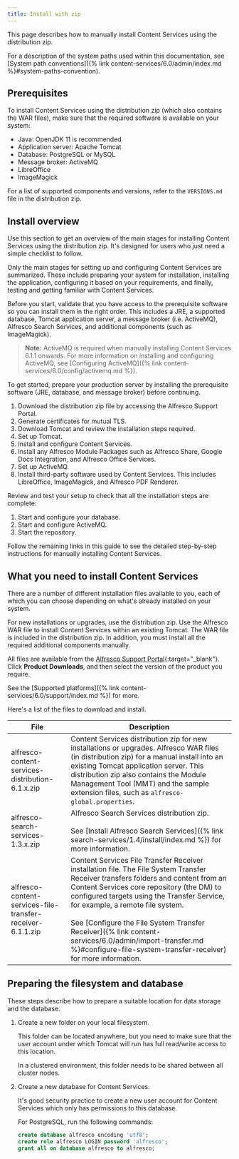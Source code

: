 ```yaml
---
title: Install with zip
---
```


This page describes how to manually install Content Services using the distribution zip.

For a description of the system paths used within this documentation, see [System path conventions]({% link content-services/6.0/admin/index.md %}#system-paths-convention).

## Prerequisites

To install Content Services using the distribution zip (which also contains the WAR files), make sure that the required software is available on your system:

* Java: OpenJDK 11 is recommended
* Application server: Apache Tomcat
* Database: PostgreSQL or MySQL
* Message broker: ActiveMQ
* LibreOffice
* ImageMagick

For a list of supported components and versions, refer to the `VERSIONS.md` file in the distribution zip.

## Install overview

Use this section to get an overview of the main stages for installing Content Services using the distribution zip. It's designed for users who just need a simple checklist to follow.

Only the main stages for setting up and configuring Content Services are summarized. These include preparing your system for installation, installing the application, configuring it based on your requirements, and finally, testing and getting familiar with Content Services.

Before you start, validate that you have access to the prerequisite software so you can install them in the right order. This includes a JRE, a supported database, Tomcat application server, a message broker (i.e. ActiveMQ), Alfresco Search Services, and additional components (such as ImageMagick).

> **Note:** ActiveMQ is required when manually installing Content Services 6.1.1 onwards. For more information on installing and configuring ActiveMQ, see [Configuring ActiveMQ]({% link content-services/6.0/config/activemq.md %}).

To get started, prepare your production server by installing the prerequisite software (JRE, database, and message broker) before continuing.

1. Download the distribution zip file by accessing the Alfresco Support Portal.
2. Generate certificates for mutual TLS.
3. Download Tomcat and review the installation steps required.
4. Set up Tomcat.
5. Install and configure Content Services.
6. Install any Alfresco Module Packages such as Alfresco Share, Google Docs Integration, and Alfresco Office Services.
7. Set up ActiveMQ.
8. Install third-party software used by Content Services. This includes LibreOffice, ImageMagick, and Alfresco PDF Renderer.

Review and test your setup to check that all the installation steps are complete:

1. Start and configure your database.
2. Start and configure ActiveMQ.
3. Start the repository.

Follow the remaining links in this guide to see the detailed step-by-step instructions for manually installing Content Services.

## What you need to install Content Services

There are a number of different installation files available to you, each of which you can choose depending on what's already installed on your system.

For new installations or upgrades, use the distribution zip. Use the Alfresco WAR file to install Content Services within an existing Tomcat. The WAR file is included in the distribution zip. In addition, you must install all the required additional components manually.

All files are available from the [Alfresco Support Portal](https://support.alfresco.com){:target="_blank"}. Click **Product Downloads**, and then select the version of the product you require.

See the [Supported platforms]({% link content-services/6.0/support/index.md %}) for more.

Here's a list of the files to download and install.

| File | Description |
| ---- | ----------- |
| alfresco-content-services-distribution-6.1.x.zip | Content Services distribution zip for new installations or upgrades. Alfresco WAR files (in distribution zip) for a manual install into an existing Tomcat application server. This distribution zip also contains the Module Management Tool (MMT) and the sample extension files, such as `alfresco-global.properties`. |
|alfresco-search-services-1.3.x.zip | Alfresco Search Services distribution zip.<br><br>See [Install Alfresco Search Services]({% link search-services/1.4/install/index.md %}) for more information. |
| alfresco-content-services-file-transfer-receiver-6.1.1.zip | Content Services File Transfer Receiver installation file. The File System Transfer Receiver transfers folders and content from an Content Services core repository (the DM) to configured targets using the Transfer Service, for example, a remote file system.<br><br>See [Configure the File System Transfer Receiver]({% link content-services/6.0/admin/import-transfer.md %}#configure-file-system-transfer-receiver) for more information. |

## Preparing the filesystem and database

These steps describe how to prepare a suitable location for data storage and the database.

1. Create a new folder on your local filesystem.

    This folder can be located anywhere, but you need to make sure that the user account under which Tomcat will run has full read/write access to this location.

    In a clustered environment, this folder needs to be shared between all cluster nodes.

2. Create a new database for Content Services.

    It's good security practice to create a new user account for Content Services which only has permissions to this database.

    For PostgreSQL, run the following commands:

    ```sql
    create database alfresco encoding 'utf8';
    create role alfresco LOGIN password 'alfresco';
    grant all on database alfresco to alfresco;
    ```
